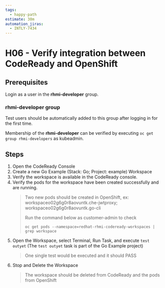 ```yaml
---
tags:
  - happy-path
estimate: 30m
automation_jiras:
  - INTLY-7434
---
```


# H06 - Verify integration between CodeReady and OpenShift

## Prerequisites

Login as a user in the **rhmi-developer** group.

### rhmi-developer group

Test users should be automatically added to this group after logging in for the first time.

Membership of the **rhmi-developer** can be verified by executing `oc get group rhmi-developers` as kubeadmin.

## Steps

1. Open the CodeReady Console
2. Create a new Go Example (Stack: Go; Project: example) Workspace
3. Verify the workspace is available in the CodeReady console.
4. Verify the pods for the workspace have been created successfully and are running.
   > Two new pods should be created in OpenShift, ex: workspaceo02g6g0r8aovuntk.che-jwtproxy; workspaceo02g6g0r8aovuntk.go-cli
   >
   > Run the command below as customer-admin to check
   >
   > ```
   > oc get pods --namespace=redhat-rhmi-codeready-workspaces | grep workspace
   > ```
5. Open the Workspace, select Terminal, Run Task, and execute `test outyet` (The `test outyet` task is part of the Go Example project)
   > One single test would be executed and it should PASS
6. Stop and Delete the Workspace
   > The workspace should be deleted from CodeReady and the pods from OpenShift
